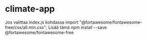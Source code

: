 # climate-app
Jos valittaa index.js kohdassa import "@fortawesome/fontawesome-free/css/all.min.css";
Lisää tämä npm install --save @fortawesome/fontawesome-free
